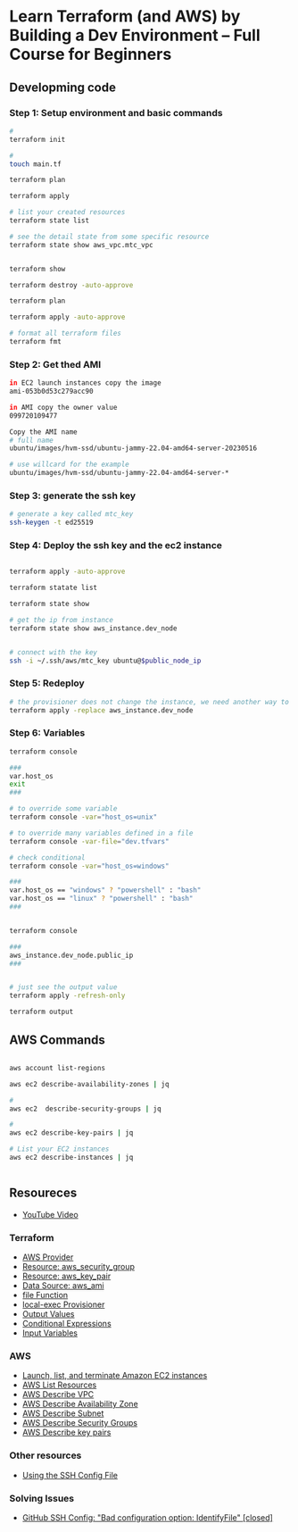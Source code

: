 # Learn Terraform (and AWS) by Building a Dev Environment – Full Course for Beginners


## Developming code

### Step 1: Setup environment and basic commands
```bash
#
terraform init

#
touch main.tf

terraform plan

terraform apply

# list your created resources
terraform state list

# see the detail state from some specific resource
terraform state show aws_vpc.mtc_vpc


terraform show

terraform destroy -auto-approve

terraform plan

terraform apply -auto-approve

# format all terraform files
terraform fmt
```


### Step 2:  Get thed AMI
```bash
in EC2 launch instances copy the image
ami-053b0d53c279acc90

in AMI copy the owner value
099720109477

Copy the AMI name
# full name
ubuntu/images/hvm-ssd/ubuntu-jammy-22.04-amd64-server-20230516

# use willcard for the example
ubuntu/images/hvm-ssd/ubuntu-jammy-22.04-amd64-server-*

```

### Step 3: generate the ssh key
```bash
# generate a key called mtc_key
ssh-keygen -t ed25519
```

### Step 4: Deploy the ssh key and the ec2 instance
```bash

terraform apply -auto-approve

terraform statate list

terraform state show

# get the ip from instance
terraform state show aws_instance.dev_node


# connect with the key
ssh -i ~/.ssh/aws/mtc_key ubuntu@$public_node_ip

```

### Step 5: Redeploy
```bash
# the provisioner does not change the instance, we need another way to apply the change, with -replace
terraform apply -replace aws_instance.dev_node
```

### Step 6: Variables
```bash
terraform console

###
var.host_os
exit
###

# to override some variable
terraform console -var="host_os=unix"

# to override many variables defined in a file
terraform console -var-file="dev.tfvars"

# check conditional
terraform console -var="host_os=windows"

###
var.host_os == "windows" ? "powershell" : "bash"
var.host_os == "linux" ? "powershell" : "bash"
###


terraform console

###
aws_instance.dev_node.public_ip
###


# just see the output value
terraform apply -refresh-only

terraform output

```



## AWS Commands

```bash

aws account list-regions

aws ec2 describe-availability-zones | jq

#
aws ec2  describe-security-groups | jq

#
aws ec2 describe-key-pairs | jq

# List your EC2 instances
aws ec2 describe-instances | jq



```



## Resoureces
- [YouTube Video](https://www.youtube.com/watch?v=iRaai1IBlB0)

### Terraform
- [AWS Provider](https://registry.terraform.io/providers/hashicorp/aws/latest/docs)
- [Resource: aws_security_group](https://registry.terraform.io/providers/hashicorp/aws/latest/docs/resources/security_group)
- [Resource: aws_key_pair](https://registry.terraform.io/providers/hashicorp/aws/latest/docs/resources/key_pair)
- [Data Source: aws_ami](https://registry.terraform.io/providers/hashicorp/aws/latest/docs/data-sources/ami)
- [file Function](https://developer.hashicorp.com/terraform/language/functions/file)
- [local-exec Provisioner](https://developer.hashicorp.com/terraform/language/resources/provisioners/local-exec)
- [Output Values](https://developer.hashicorp.com/terraform/language/values/outputs)
- [Conditional Expressions](https://developer.hashicorp.com/terraform/language/expressions/conditionals)
- [Input Variables](https://developer.hashicorp.com/terraform/language/values/variables)


### AWS

- [Launch, list, and terminate Amazon EC2 instances](https://docs.aws.amazon.com/cli/latest/userguide/cli-services-ec2-instances.html)
- [AWS List Resources](https://docs.aws.amazon.com/cli/latest/reference/ram/list-resources.html)
- [AWS Describe VPC](https://docs.aws.amazon.com/cli/latest/reference/ec2/describe-vpcs.html)
- [AWS Describe Availability Zone](https://docs.aws.amazon.com/cli/latest/reference/ec2/describe-availability-zones.html)
- [AWS Describe Subnet](https://docs.aws.amazon.com/cli/latest/reference/ec2/describe-subnets.html)
- [AWS Describe Security Groups](https://docs.aws.amazon.com/cli/latest/reference/ec2/describe-security-groups.html)
- [AWS Describe key pairs](https://docs.aws.amazon.com/cli/latest/reference/ec2/describe-key-pairs.html)


### Other resources

- [Using the SSH Config File](https://linuxize.com/post/using-the-ssh-config-file/)


### Solving Issues
- [GitHub SSH Config: "Bad configuration option: IdentifyFile" [closed]](https://stackoverflow.com/questions/16116788/github-ssh-config-bad-configuration-option-identifyfile)